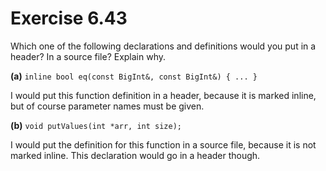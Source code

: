 Exercise 6.43
=============

Which one of the following declarations and definitions would you put in a header? In a source file? Explain why.

**(a)** `inline bool eq(const BigInt&, const BigInt&) { ... }`

I would put this function definition in a header, because it is marked inline, but of course parameter names must be given.

**(b)** `void putValues(int *arr, int size);`

I would put the definition for this function in a source file, because it is not marked inline. This declaration would go in a header though.

